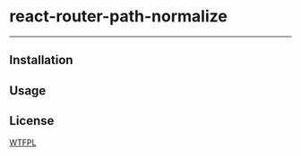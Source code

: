 # react-router-path-normalize

--------

## Installation

## Usage

## License

[WTFPL](./LICENSE.md)
